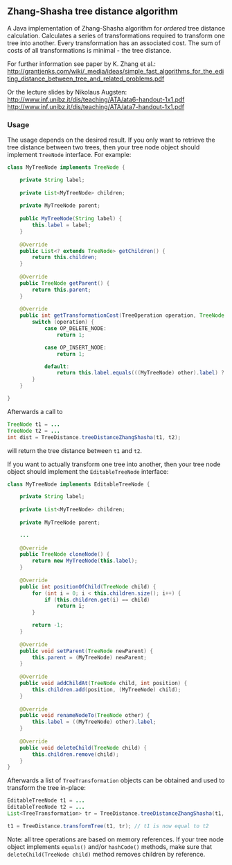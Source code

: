 ## Zhang-Shasha tree distance algorithm
A Java implementation of Zhang-Shasha algorithm for *ordered* tree distance calculation.
Calculates a series of transformations required to transform one tree into another. Every
transformation has an associated cost. The sum of costs of all transformations is minimal - the tree distance.

For further information see paper by K. Zhang et al.:
http://grantjenks.com/wiki/_media/ideas/simple_fast_algorithms_for_the_editing_distance_between_tree_and_related_problems.pdf

Or the lecture slides by Nikolaus Augsten:
http://www.inf.unibz.it/dis/teaching/ATA/ata6-handout-1x1.pdf
http://www.inf.unibz.it/dis/teaching/ATA/ata7-handout-1x1.pdf



### Usage

The usage depends on the desired result. If you only want to retrieve the tree distance
between two trees, then your tree node object should implement `TreeNode` interface.
For example:

```Java
class MyTreeNode implements TreeNode {

    private String label;
    
    private List<MyTreeNode> children;
    
    private MyTreeNode parent;
    
    public MyTreeNode(String label) {
        this.label = label;
    }
    
    @Override
    public List<? extends TreeNode> getChildren() {
        return this.children;
    }    
    
    @Override
    public TreeNode getParent() {
        return this.parent;
    }
    
    @Override
    public int getTransformationCost(TreeOperation operation, TreeNode other) {
        switch (operation) {
            case OP_DELETE_NODE:
                return 1;

            case OP_INSERT_NODE:
                return 1;

            default:
                return this.label.equals(((MyTreeNode) other).label) ? 0 : 1;
        }
    }

}
```
Afterwards a call to

```Java
TreeNode t1 = ...
TreeNode t2 = ...
int dist = TreeDistance.treeDistanceZhangShasha(t1, t2);
```

will return the tree distance between ```t1``` and ```t2```.

If you want to actually transform one tree into another, then your tree node object
should implement the ```EditableTreeNode``` interface:

```Java
class MyTreeNode implements EditableTreeNode {

    private String label;
    
    private List<MyTreeNode> children;
    
    private MyTreeNode parent;

    ...
    
    @Override
    public TreeNode cloneNode() {
        return new MyTreeNode(this.label);
    }    
    
    @Override
    public int positionOfChild(TreeNode child) {
        for (int i = 0; i < this.children.size(); i++) {
            if (this.children.get(i) == child)
                return i;
        }

        return -1;
    }   
    
    @Override
    public void setParent(TreeNode newParent) {
        this.parent = (MyTreeNode) newParent;
    }    
    
    @Override
    public void addChildAt(TreeNode child, int position) {
        this.children.add(position, (MyTreeNode) child);
    }  
    
    @Override
    public void renameNodeTo(TreeNode other) {
        this.label = ((MyTreeNode) other).label;
    }    
    
    @Override
    public void deleteChild(TreeNode child) {
        this.children.remove(child);
    }    
}

```

Afterwards a list of ```TreeTransformation``` objects can be obtained and used
to transform the tree in-place:

```Java
EditableTreeNode t1 = ...
EditableTreeNode t2 = ...
List<TreeTransformation> tr = TreeDistance.treeDistanceZhangShasha(t1, t2);

t1 = TreeDistance.transformTree(t1, tr); // t1 is now equal to t2
```

Note: all tree operations are based on memory references. If your tree node object
implements ```equals()``` and/or ```hashCode()``` methods, make sure that 
```deleteChild(TreeNode child)``` method removes children by reference.